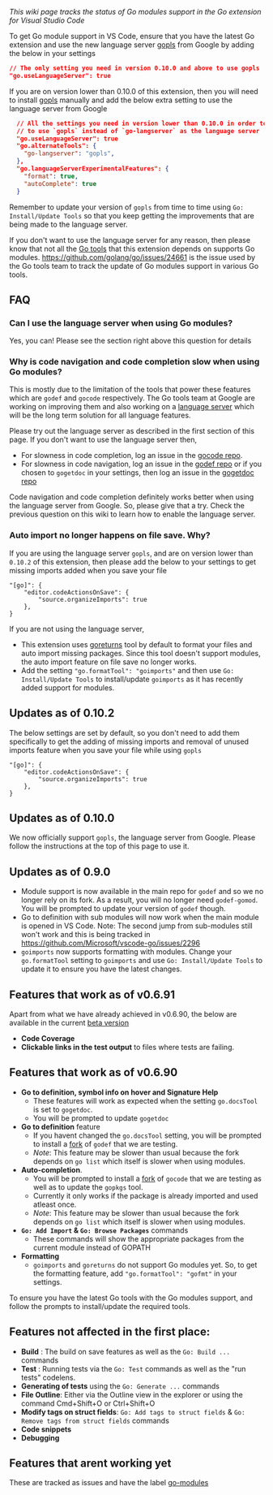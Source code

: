_This wiki page tracks the status of Go modules support in the Go extension for Visual Studio Code_

To get Go module support in VS Code, ensure that you have the latest Go extension and use the new language server [gopls](https://github.com/golang/go/wiki/gopls) from Google by adding the below in your settings
```json
// The only setting you need in version 0.10.0 and above to use gopls
"go.useLanguageServer": true
```

If you are on version lower than 0.10.0 of this extension, then you will need to install [gopls](https://github.com/golang/go/wiki/gopls) manually and add the below extra setting to use the language server from Google
```json
  // All the settings you need in version lower than 0.10.0 in order to tell this extension
  // to use `gopls` instead of `go-langserver` as the language server
  "go.useLanguageServer": true
  "go.alternateTools": {
    "go-langserver": "gopls", 
  },
  "go.languageServerExperimentalFeatures": {
    "format": true,
    "autoComplete": true
  }
```

Remember to update your version of `gopls` from time to time using `Go: Install/Update Tools` so that you keep getting the improvements that are being made to the language server.

If you don't want to use the language server for any reason, then please know that not all the [Go tools](https://github.com/Microsoft/vscode-go/wiki/Go-tools-that-the-Go-extension-depends-on) that this extension depends on supports Go modules. https://github.com/golang/go/issues/24661 is the issue used by the Go tools team to track the update of Go modules support in various Go tools.

## FAQ

### Can I use the language server when using Go modules?

Yes, you can! Please see the section right above this question for details

### Why is code navigation and code completion slow when using Go modules?

This is mostly due to the limitation of the tools that power these features which are `godef` and `gocode` respectively. The Go tools team at Google are working on improving them and also working on a [language server](https://godoc.org/golang.org/x/tools/cmd/gopls) which will be the long term solution for all language features.

Please try out the language server as described in the first section of this page.
If you don't want to use the language server then,
- For slowness in code completion, log an issue in the [gocode repo](https://github.com/stamblerre/gocode).
- For slowness in code navigation, log an issue in the [godef repo](https://github.com/rogpeppe/godef) or if you chosen to `gogetdoc` in your settings, then log an issue in the [gogetdoc repo](https://github.com/zmb3/gogetdoc)

Code navigation and code completion definitely works better when using the language server from Google. So, please give that a try. Check the previous question on this wiki to learn how to enable the language server.

### Auto import no longer happens on file save. Why?

If you are using the language server `gopls`, and are on version lower than `0.10.2` of this extension, then please add the below to your settings to get missing imports added when you save your file
```
"[go]": {
    "editor.codeActionsOnSave": {
        "source.organizeImports": true
    },
}
```

If you are not using the language server, 
- This extension uses [goreturns](https://github.com/sqs/goreturns) tool by default to format your files and auto import missing packages. Since this tool doesn't support modules, the auto import feature on file save no longer works.
- Add the setting `"go.formatTool": "goimports"` and then use `Go: Install/Update Tools` to install/update `goimports` as it has recently added support for modules.

## Updates as of 0.10.2
The below settings are set by default, so you don't need to add them specifically to get the adding of missing imports and removal of unused imports feature when you save your file while using `gopls`
```
"[go]": {
    "editor.codeActionsOnSave": {
        "source.organizeImports": true
    },
}
```


## Updates as of 0.10.0

We now officially support `gopls`, the language server from Google. Please follow the instructions at the top of this page to use it.

## Updates as of 0.9.0

- Module support is now available in the main repo for `godef` and so we no longer rely on its fork. As a result, you will no longer need `godef-gomod`. You will be prompted to update your version of `godef` though.
- Go to definition with sub modules will now work when the main module is opened in VS Code. Note: The second jump from sub-modules still won't work and this is being tracked in https://github.com/Microsoft/vscode-go/issues/2296
- `goimports` now supports formatting with modules. Change your `go.formatTool` setting to `goimports` and use `Go: Install/Update Tools` to update it to ensure you have the latest changes.


## Features that work as of v0.6.91 

Apart from what we have already achieved in v0.6.90, the below are available in the current [beta version](https://github.com/Microsoft/vscode-go/wiki/Use-the-beta-version-of-the-latest-Go-extension)

- **Code Coverage**
- **Clickable links in the test output** to files where tests are failing.

## Features that work as of v0.6.90 

- **Go to definition, symbol info on hover and Signature Help** 
    - These features will work as expected when the setting `go.docsTool` is set to `gogetdoc`. 
    - You will be prompted to update `gogetdoc`
- **Go to definition** feature 
    - If you havent changed the `go.docsTool` setting, you will be prompted to install a [fork](https://github.com/ianthehat/godef) of `godef` that we are testing. 
    - _Note_: This feature may be slower than usual because the fork depends on `go list` which itself is slower when using modules.
- **Auto-completion**. 
    - You will be prompted to install a [fork](https://github.com/stamblerre/gocode) of `gocode` that we are testing as well as to update the `gopkgs` tool. 
    - Currently it only works if the package is already imported and used atleast once. 
    - _Note_: This feature may be slower than usual because the fork depends on `go list` which itself is slower when using modules.
- **`Go: Add Import` & `Go: Browse Packages`** commands 
    - These commands will show the appropriate packages from the current module instead of GOPATH
- **Formatting**
    - `goimports` and `goreturns` do not support Go modules yet. So, to get the formatting feature, add `"go.formatTool": "gofmt"` in your settings.

To ensure you have the latest Go tools with the Go modules support, and follow the prompts to install/update the required tools.

## Features not affected in the first place:
- **Build** : The build on save features as well as the `Go: Build ...` commands
- **Test** : Running tests via the `Go: Test` commands as well as the "run tests" codelens. 
- **Generating of tests** using the `Go: Generate ...` commands
- **File Outline**: Either via the Outline view in the explorer or using the command Cmd+Shift+O or Ctrl+Shift+O
- **Modify tags on struct fields**: `Go: Add tags to struct fields` & `Go: Remove tags from struct fields` commands
- **Code snippets**
- **Debugging**

## Features that arent working yet

These are tracked as issues and have the label [go-modules](https://github.com/Microsoft/vscode-go/issues?q=is%3Aopen+is%3Aissue+label%3Ago-modules)